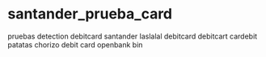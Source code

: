 # santander_prueba_card
pruebas detection debitcard santander
laslalal
debitcard
debitcart
cardebit
patatas
chorizo
debit card
openbank
bin
